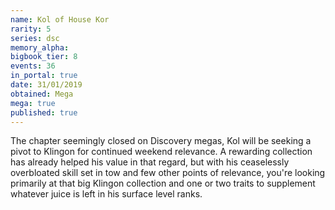 ```yaml
---
name: Kol of House Kor
rarity: 5
series: dsc
memory_alpha:
bigbook_tier: 8
events: 36
in_portal: true
date: 31/01/2019
obtained: Mega
mega: true
published: true
---
```


The chapter seemingly closed on Discovery megas, Kol will be seeking a pivot to Klingon for continued weekend relevance. A rewarding collection has already helped his value in that regard, but with his ceaselessly overbloated skill set in tow and few other points of relevance, you're looking primarily at that big Klingon collection and one or two traits to supplement whatever juice is left in his surface level ranks.
